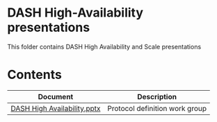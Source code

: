 # DASH High-Availability presentations

This folder contains DASH High Availability and Scale presentations

# Contents

| Document                                               | Description                                |
| ------------------------------------------------------ | ------------------------------------------ |
| [DASH High Availability.pptx](DASH%20High%20Availability.pptx) | Protocol definition work group         |
